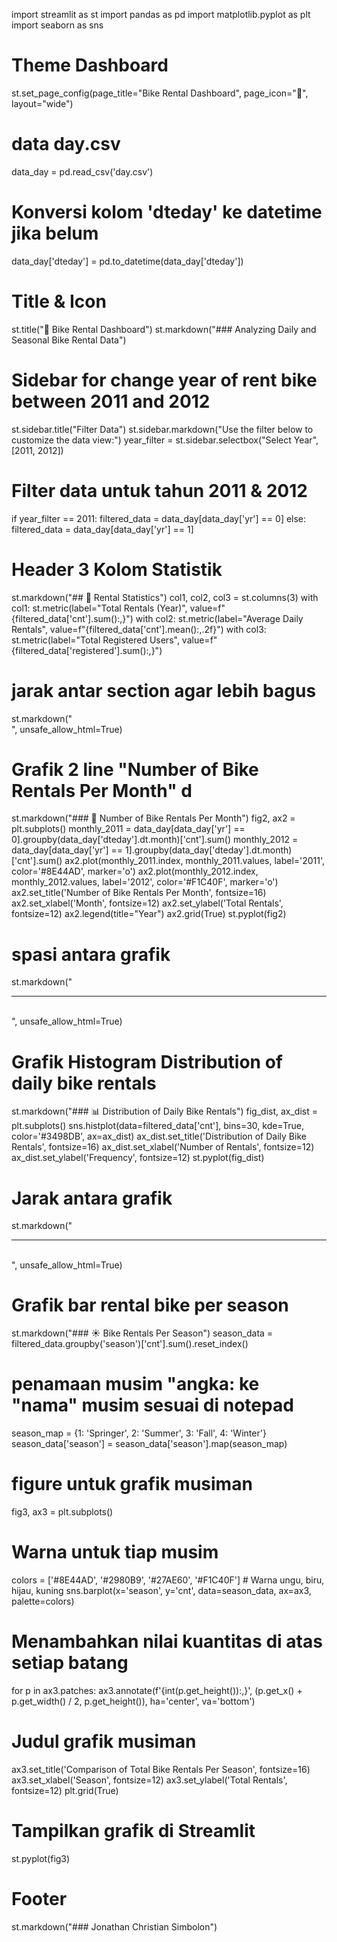 import streamlit as st
import pandas as pd
import matplotlib.pyplot as plt
import seaborn as sns

# Theme Dashboard
st.set_page_config(page_title="Bike Rental Dashboard", page_icon="🚴", layout="wide")

# data day.csv
data_day = pd.read_csv('day.csv')

# Konversi kolom 'dteday' ke datetime jika belum
data_day['dteday'] = pd.to_datetime(data_day['dteday'])

# Title & Icon
st.title("🚴 Bike Rental Dashboard")
st.markdown("### Analyzing Daily and Seasonal Bike Rental Data")

# Sidebar for change year of rent bike between 2011 and 2012
st.sidebar.title("Filter Data")
st.sidebar.markdown("Use the filter below to customize the data view:")
year_filter = st.sidebar.selectbox("Select Year", [2011, 2012])

# Filter data untuk tahun 2011 & 2012
if year_filter == 2011:
    filtered_data = data_day[data_day['yr'] == 0]
else:
    filtered_data = data_day[data_day['yr'] == 1]

# Header 3 Kolom Statistik 
st.markdown("## 🚴 Rental Statistics")
col1, col2, col3 = st.columns(3)
with col1:
    st.metric(label="Total Rentals (Year)", value=f"{filtered_data['cnt'].sum():,}")
with col2:
    st.metric(label="Average Daily Rentals", value=f"{filtered_data['cnt'].mean():,.2f}")
with col3:
    st.metric(label="Total Registered Users", value=f"{filtered_data['registered'].sum():,}")

# jarak antar section agar lebih bagus
st.markdown("<br>", unsafe_allow_html=True)

# Grafik 2 line "Number of Bike Rentals Per Month" d
st.markdown("### 📅 Number of Bike Rentals Per Month")
fig2, ax2 = plt.subplots()
monthly_2011 = data_day[data_day['yr'] == 0].groupby(data_day['dteday'].dt.month)['cnt'].sum()
monthly_2012 = data_day[data_day['yr'] == 1].groupby(data_day['dteday'].dt.month)['cnt'].sum()
ax2.plot(monthly_2011.index, monthly_2011.values, label='2011', color='#8E44AD', marker='o')
ax2.plot(monthly_2012.index, monthly_2012.values, label='2012', color='#F1C40F', marker='o')
ax2.set_title('Number of Bike Rentals Per Month', fontsize=16)
ax2.set_xlabel('Month', fontsize=12)
ax2.set_ylabel('Total Rentals', fontsize=12)
ax2.legend(title="Year")
ax2.grid(True)
st.pyplot(fig2)

# spasi  antara grafik
st.markdown("<br><hr><br>", unsafe_allow_html=True)

# Grafik Histogram Distribution of daily bike rentals
st.markdown("### 📊 Distribution of Daily Bike Rentals")
fig_dist, ax_dist = plt.subplots()
sns.histplot(data=filtered_data['cnt'], bins=30, kde=True, color='#3498DB', ax=ax_dist)
ax_dist.set_title('Distribution of Daily Bike Rentals', fontsize=16)
ax_dist.set_xlabel('Number of Rentals', fontsize=12)
ax_dist.set_ylabel('Frequency', fontsize=12)
st.pyplot(fig_dist)

# Jarak antara grafik
st.markdown("<br><hr><br>", unsafe_allow_html=True)

# Grafik bar  rental bike per season
st.markdown("### ☀️ Bike Rentals Per Season")
season_data = filtered_data.groupby('season')['cnt'].sum().reset_index()

# penamaan musim "angka: ke "nama" musim sesuai di notepad
season_map = {1: 'Springer', 2: 'Summer', 3: 'Fall', 4: 'Winter'}
season_data['season'] = season_data['season'].map(season_map)

# figure untuk grafik musiman
fig3, ax3 = plt.subplots()

# Warna  untuk tiap musim
colors = ['#8E44AD', '#2980B9', '#27AE60', '#F1C40F']  # Warna ungu, biru, hijau, kuning
sns.barplot(x='season', y='cnt', data=season_data, ax=ax3, palette=colors)

# Menambahkan nilai kuantitas di atas setiap batang
for p in ax3.patches:
    ax3.annotate(f'{int(p.get_height()):,}', (p.get_x() + p.get_width() / 2, p.get_height()), ha='center', va='bottom')

# Judul grafik musiman
ax3.set_title('Comparison of Total Bike Rentals Per Season', fontsize=16)
ax3.set_xlabel('Season', fontsize=12)
ax3.set_ylabel('Total Rentals', fontsize=12)
plt.grid(True)

# Tampilkan grafik di Streamlit
st.pyplot(fig3)

# Footer
st.markdown("### Jonathan Christian Simbolon")
